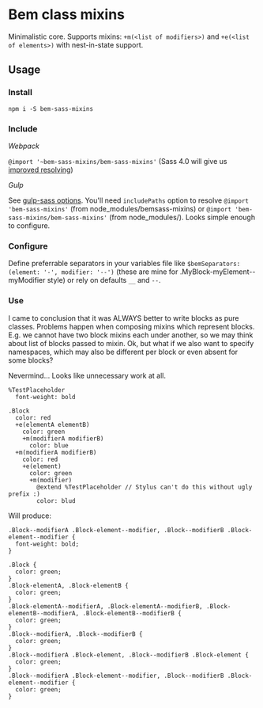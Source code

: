 # Bem class mixins

Minimalistic core. Supports mixins: `+m(<list of modifiers>)` and `+e(<list of elements>)` with nest-in-state support.

## Usage

### Install

`npm i -S bem-sass-mixins`

### Include

*Webpack*

`@import '~bem-sass-mixins/bem-sass-mixins'` (Sass 4.0 will give us [improved resolving](https://github.com/sass/sass/issues/690))

*Gulp*

See [gulp-sass options](https://github.com/dlmanning/gulp-sass#options). You'll need `includePaths` option to resolve `@import 'bem-sass-mixins'` (from node_modules/bemsass-mixins) or `@import 'bem-sass-mixins/bem-sass-mixins'` (from node_modules/). Looks simple enough to configure.

### Configure

Define preferrable separators in your variables file like `$bemSeparators: (element: '-', modifier: '--')` (these are mine for .MyBlock-myElement--myModifier style) or rely on defaults `__` and `--`.

### Use

I came to conclusion that it was ALWAYS better to write blocks as pure classes. Problems happen when composing mixins which represent blocks. E.g. we cannot have two block mixins each under another, so we may think about list of blocks passed to mixin. Ok, but what if we also want to specify namespaces, which may also be different per block or even absent for some blocks?

Nevermind... Looks like unnecessary work at all.

```
%TestPlaceholder
  font-weight: bold

.Block
  color: red
  +e(elementA elementB)
    color: green
    +m(modifierA modifierB)
      color: blue
  +m(modifierA modifierB)
    color: red
    +e(element)
      color: green
      +m(modifier)
        @extend %TestPlaceholder // Stylus can't do this without ugly prefix :)
        color: blud
```

Will produce:

```
.Block--modifierA .Block-element--modifier, .Block--modifierB .Block-element--modifier {
  font-weight: bold;
}

.Block {
  color: green;
}
.Block-elementA, .Block-elementB {
  color: green;
}
.Block-elementA--modifierA, .Block-elementA--modifierB, .Block-elementB--modifierA, .Block-elementB--modifierB {
  color: green;
}
.Block--modifierA, .Block--modifierB {
  color: green;
}
.Block--modifierA .Block-element, .Block--modifierB .Block-element {
  color: green;
}
.Block--modifierA .Block-element--modifier, .Block--modifierB .Block-element--modifier {
  color: green;
}
```
